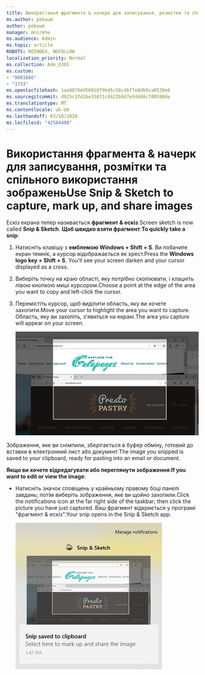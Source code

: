 ```yaml
---
title: Використання фрагмента & начерк для записування, розмітки та спільного використання зображень
ms.author: pebaum
author: pebaum
manager: mnirkhe
ms.audience: Admin
ms.topic: article
ROBOTS: NOINDEX, NOFOLLOW
localization_priority: Normal
ms.collection: Adm_O365
ms.custom:
- "9001666"
- "3733"
ms.openlocfilehash: 1aa8876dd56010f9b45c56c4bf7e8db9ca8539e6
ms.sourcegitcommit: d925c1fd1be35071cd422b9d7e5ddd6c700590de
ms.translationtype: MT
ms.contentlocale: uk-UA
ms.lasthandoff: 03/10/2020
ms.locfileid: "42584498"
---
```

# <a name="use-snip--sketch-to-capture-mark-up-and-share-images"></a><span data-ttu-id="e4714-102">Використання фрагмента & начерк для записування, розмітки та спільного використання зображень</span><span class="sxs-lookup"><span data-stu-id="e4714-102">Use Snip & Sketch to capture, mark up, and share images</span></span>

<span data-ttu-id="e4714-103">Ескіз екрана тепер називається **фрагмент & ескіз**.</span><span class="sxs-lookup"><span data-stu-id="e4714-103">Screen sketch is now called **Snip & Sketch**.</span></span> <span data-ttu-id="e4714-104">**Щоб швидко взяти фрагмент**:</span><span class="sxs-lookup"><span data-stu-id="e4714-104">**To quickly take a snip**:</span></span>

1. <span data-ttu-id="e4714-105">Натисніть клавішу з **емблемою Windows + Shift + S**. Ви побачите екран темніє, а курсор відображається як хрест.</span><span class="sxs-lookup"><span data-stu-id="e4714-105">Press the **Windows logo key + Shift + S**. You'll see your screen darken and your cursor displayed as a cross.</span></span> 

2. <span data-ttu-id="e4714-106">Виберіть точку на краю області, яку потрібно скопіювати, і клацніть лівою кнопкою миші курсором.</span><span class="sxs-lookup"><span data-stu-id="e4714-106">Choose a point at the edge of the area you want to copy and left-click the cursor.</span></span> 

3. <span data-ttu-id="e4714-107">Перемістіть курсор, щоб виділити область, яку ви хочете захопити.</span><span class="sxs-lookup"><span data-stu-id="e4714-107">Move your cursor to highlight the area you want to capture.</span></span> <span data-ttu-id="e4714-108">Область, яку ви захопіть, з'явиться на екрані.</span><span class="sxs-lookup"><span data-stu-id="e4714-108">The area you capture will appear on your screen.</span></span>

   ![зображення виділеного фрагмента](media/snipone.png)

<span data-ttu-id="e4714-110">Зображення, яке ви снімпили, зберігається в буфер обміну, готовий до вставки в електронний лист або документ.</span><span class="sxs-lookup"><span data-stu-id="e4714-110">The image you snipped is saved to your clipboard, ready for pasting into an email or document.</span></span> 

<span data-ttu-id="e4714-111">**Якщо ви хочете відредагувати або переглянути зображення**:</span><span class="sxs-lookup"><span data-stu-id="e4714-111">**If you want to edit or view the image**:</span></span> 

- <span data-ttu-id="e4714-112">Натисніть значок сповіщень у крайньому правому боці панелі завдань; потім виберіть зображення, яке ви щойно захопили.</span><span class="sxs-lookup"><span data-stu-id="e4714-112">Click the notifications icon at the far right side of the taskbar; then click the picture you have just captured.</span></span> <span data-ttu-id="e4714-113">Ваш фрагмент відкриється у програмі "фрагмент & ескіз".</span><span class="sxs-lookup"><span data-stu-id="e4714-113">Your snip opens in the Snip & Sketch app.</span></span>

   ![зображення відображення зображення у програмі захоплення фрагментів](media/sniptwo.png)
